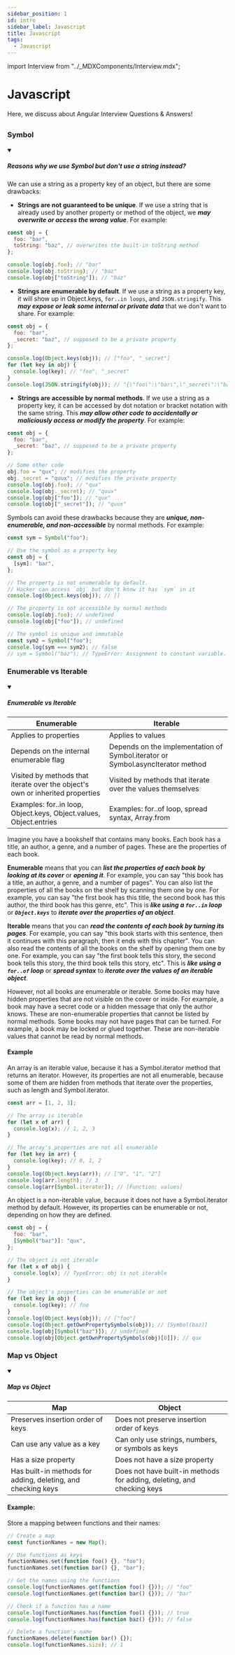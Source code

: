 ```yaml
---
sidebar_position: 1
id: intro
sidebar_label: Javascript
title: Javascript
tags:
  - Javascript
---
```


import Interview from "../_MDXComponents/Interview.mdx";

# Javascript

Here, we discuss about Angular Interview Questions & Answers!

## 
<!-- 
<Interview level="Junior">
  <BoxingvsUnboxing />
</Interview> -->

<!-- ### Directory Structure
<BoxingvsUnboxing /> -->

### Symbol

<details open>
<summary><h5>Reasons why we use Symbol but don't use a string instead?</h5></summary>

We can use a string as a property key of an object, but there are some drawbacks:

- **Strings are not guaranteed to be unique**. If we use a string that is already used by another property or method of the object, we ***may overwrite or access the wrong value***. For example:

```js
const obj = {
  foo: "bar",
  toString: "baz", // overwrites the built-in toString method
};

console.log(obj.foo); // "bar"
console.log(obj.toString); // "baz"
console.log(obj["toString"]); // "baz"
```

- **Strings are enumerable by default**. If we use a string as a property key, it will show up in Object.keys, `for..in loops`, and `JSON.stringify`. This ***may expose or leak some internal or private data*** that we don't want to share. For example:

```js
const obj = {
  foo: "bar",
  _secret: "baz", // supposed to be a private property
};

console.log(Object.keys(obj)); // ["foo", "_secret"]
for (let key in obj) {
  console.log(key); // "foo", "_secret"
}
console.log(JSON.stringify(obj)); // "{\"foo\":\"bar\",\"_secret\":\"baz\"}"
```

- **Strings are accessible by normal methods**. If we use a string as a property key, it can be accessed by dot notation or bracket notation with the same string. This ***may allow other code to accidentally or maliciously access or modify the property***. For example:

```js
const obj = {
  foo: "bar",
  _secret: "baz", // supposed to be a private property
};

// Some other code
obj.foo = "qux"; // modifies the property
obj._secret = "quux"; // modifies the private property
console.log(obj.foo); // "qux"
console.log(obj._secret); // "quux"
console.log(obj["foo"]); // "qux"
console.log(obj["_secret"]); // "quux"
```

Symbols can avoid these drawbacks because they are ***unique, non-enumerable, and non-accessible*** by normal methods. For example:

```js
const sym = Symbol("foo");

// Use the symbol as a property key
const obj = {
  [sym]: "bar",
};

// The property is not enumerable by default. 
// Hacker can access `obj` but don't know it has `sym` in it
console.log(Object.keys(obj)); // []

// The property is not accessible by normal methods
console.log(obj.foo); // undefined
console.log(obj["foo"]); // undefined

// The symbol is unique and immutable
const sym2 = Symbol("foo");
console.log(sym === sym2); // false
// sym = Symbol("baz"); // TypeError: Assignment to constant variable.
```

</details>

### Enumerable vs Iterable
<details open>
<summary><h5>Enumerable vs Iterable</h5></summary>

| Enumerable | Iterable |
|------------|----------|
| Applies to properties | Applies to values |
| Depends on the internal enumerable flag | Depends on the implementation of Symbol.iterator or Symbol.asyncIterator method |
| Visited by methods that iterate over the object's own or inherited properties | Visited by methods that iterate over the values themselves |
| Examples: for..in loop, Object.keys, Object.values, Object.entries | Examples: for..of loop, spread syntax, Array.from |

Imagine you have a bookshelf that contains many books. Each book has a title, an author, a genre, and a number of pages. These are the properties of each book.

**Enumerable** means that you can ***list the properties of each book by looking at its cover*** or ***opening it***. For example, you can say "this book has a title, an author, a genre, and a number of pages". You can also list the properties of all the books on the shelf by scanning them one by one. For example, you can say "the first book has this title, the second book has this author, the third book has this genre, etc". This is ***like using a `for..in` loop*** or ***`Object.keys`*** to ***iterate over the properties of an object***.

**Iterable** means that you can ***read the contents of each book by turning its pages***. For example, you can say "this book starts with this sentence, then it continues with this paragraph, then it ends with this chapter". You can also read the contents of all the books on the shelf by opening them one by one. For example, you can say "the first book tells this story, the second book tells this story, the third book tells this story, etc". This is ***like using a `for..of` loop*** or ***spread syntax*** to ***iterate over the values of an iterable object***.

However, not all books are enumerable or iterable. Some books may have hidden properties that are not visible on the cover or inside. For example, a book may have a secret code or a hidden message that only the author knows. These are non-enumerable properties that cannot be listed by normal methods. Some books may not have pages that can be turned. For example, a book may be locked or glued together. These are non-iterable values that cannot be read by normal methods.

#### Example

An array is an iterable value, because it has a Symbol.iterator method that returns an iterator. However, its properties are not all enumerable, because some of them are hidden from methods that iterate over the properties, such as length and Symbol.iterator.

```js
const arr = [1, 2, 3];

// The array is iterable
for (let x of arr) {
  console.log(x); // 1, 2, 3
}

// The array's properties are not all enumerable
for (let key in arr) {
  console.log(key); // 0, 1, 2
}
console.log(Object.keys(arr)); // ["0", "1", "2"]
console.log(arr.length); // 3
console.log(arr[Symbol.iterator]); // [Function: values]
```

An object is a non-iterable value, because it does not have a Symbol.iterator method by default. However, its properties can be enumerable or not, depending on how they are defined.

```js
const obj = {
  foo: "bar",
  [Symbol("baz")]: "qux",
};

// The object is not iterable
for (let x of obj) {
  console.log(x); // TypeError: obj is not iterable
}

// The object's properties can be enumerable or not
for (let key in obj) {
  console.log(key); // foo
}
console.log(Object.keys(obj)); // ["foo"]
console.log(Object.getOwnPropertySymbols(obj)); // [Symbol(baz)]
console.log(obj[Symbol("baz")]); // undefined
console.log(obj[Object.getOwnPropertySymbols(obj)[0]]); // qux
```
</details>

### Map vs Object
<details open>
<summary><h5>Map vs Object</h5></summary>

| Map | Object |
|-----|--------|
| Preserves insertion order of keys | Does not preserve insertion order of keys |
| Can use any value as a key | Can only use strings, numbers, or symbols as keys |
| Has a size property | Does not have a size property |
| Has built-in methods for adding, deleting, and checking keys | Does not have built-in methods for adding, deleting, and checking keys |

#### Example: 
Store a mapping between functions and their names:

```js
// Create a map
const functionNames = new Map();

// Use functions as keys
functionNames.set(function foo() {}, "foo");
functionNames.set(function bar() {}, "bar");

// Get the names using the functions
console.log(functionNames.get(function foo() {})); // "foo"
console.log(functionNames.get(function bar() {})); // "bar"

// Check if a function has a name
console.log(functionNames.has(function foo() {})); // true
console.log(functionNames.has(function baz() {})); // false

// Delete a function's name
functionNames.delete(function bar() {});
console.log(functionNames.size); // 1

```

</details>
